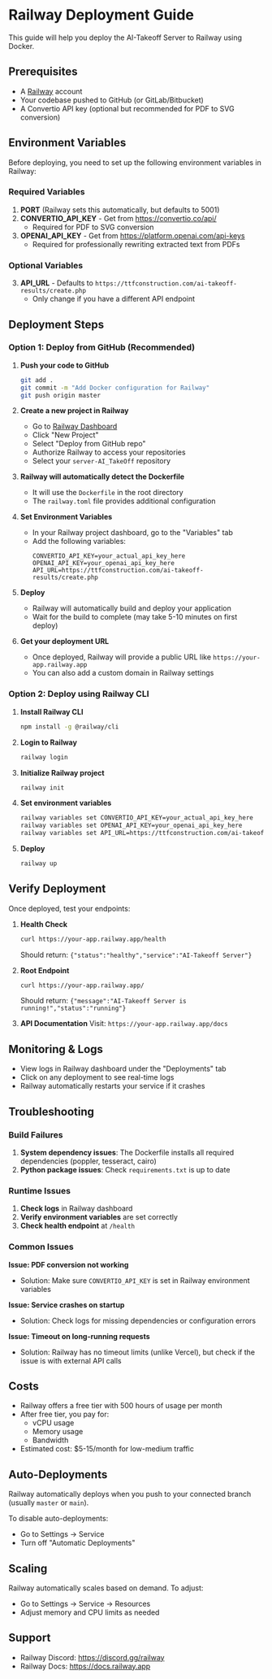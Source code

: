 # Railway Deployment Guide

This guide will help you deploy the AI-Takeoff Server to Railway using Docker.

## Prerequisites

- A [Railway](https://railway.app) account
- Your codebase pushed to GitHub (or GitLab/Bitbucket)
- A Convertio API key (optional but recommended for PDF to SVG conversion)

## Environment Variables

Before deploying, you need to set up the following environment variables in Railway:

### Required Variables

1. **PORT** (Railway sets this automatically, but defaults to 5001)
2. **CONVERTIO_API_KEY** - Get from https://convertio.co/api/
   - Required for PDF to SVG conversion
3. **OPENAI_API_KEY** - Get from https://platform.openai.com/api-keys
   - Required for professionally rewriting extracted text from PDFs

### Optional Variables

3. **API_URL** - Defaults to `https://ttfconstruction.com/ai-takeoff-results/create.php`
   - Only change if you have a different API endpoint

## Deployment Steps

### Option 1: Deploy from GitHub (Recommended)

1. **Push your code to GitHub**
   ```bash
   git add .
   git commit -m "Add Docker configuration for Railway"
   git push origin master
   ```

2. **Create a new project in Railway**
   - Go to [Railway Dashboard](https://railway.app/dashboard)
   - Click "New Project"
   - Select "Deploy from GitHub repo"
   - Authorize Railway to access your repositories
   - Select your `server-AI_TakeOff` repository

3. **Railway will automatically detect the Dockerfile**
   - It will use the `Dockerfile` in the root directory
   - The `railway.toml` file provides additional configuration

4. **Set Environment Variables**
   - In your Railway project dashboard, go to the "Variables" tab
   - Add the following variables:
     ```
     CONVERTIO_API_KEY=your_actual_api_key_here
     OPENAI_API_KEY=your_openai_api_key_here
     API_URL=https://ttfconstruction.com/ai-takeoff-results/create.php
     ```

5. **Deploy**
   - Railway will automatically build and deploy your application
   - Wait for the build to complete (may take 5-10 minutes on first deploy)

6. **Get your deployment URL**
   - Once deployed, Railway will provide a public URL like `https://your-app.railway.app`
   - You can also add a custom domain in Railway settings

### Option 2: Deploy using Railway CLI

1. **Install Railway CLI**
   ```bash
   npm install -g @railway/cli
   ```

2. **Login to Railway**
   ```bash
   railway login
   ```

3. **Initialize Railway project**
   ```bash
   railway init
   ```

4. **Set environment variables**
   ```bash
   railway variables set CONVERTIO_API_KEY=your_actual_api_key_here
   railway variables set OPENAI_API_KEY=your_openai_api_key_here
   railway variables set API_URL=https://ttfconstruction.com/ai-takeoff-results/create.php
   ```

5. **Deploy**
   ```bash
   railway up
   ```

## Verify Deployment

Once deployed, test your endpoints:

1. **Health Check**
   ```bash
   curl https://your-app.railway.app/health
   ```
   Should return: `{"status":"healthy","service":"AI-Takeoff Server"}`

2. **Root Endpoint**
   ```bash
   curl https://your-app.railway.app/
   ```
   Should return: `{"message":"AI-Takeoff Server is running!","status":"running"}`

3. **API Documentation**
   Visit: `https://your-app.railway.app/docs`

## Monitoring & Logs

- View logs in Railway dashboard under the "Deployments" tab
- Click on any deployment to see real-time logs
- Railway automatically restarts your service if it crashes

## Troubleshooting

### Build Failures

1. **System dependency issues**: The Dockerfile installs all required dependencies (poppler, tesseract, cairo)
2. **Python package issues**: Check `requirements.txt` is up to date

### Runtime Issues

1. **Check logs** in Railway dashboard
2. **Verify environment variables** are set correctly
3. **Check health endpoint** at `/health`

### Common Issues

**Issue: PDF conversion not working**
- Solution: Make sure `CONVERTIO_API_KEY` is set in Railway environment variables

**Issue: Service crashes on startup**
- Solution: Check logs for missing dependencies or configuration errors

**Issue: Timeout on long-running requests**
- Solution: Railway has no timeout limits (unlike Vercel), but check if the issue is with external API calls

## Costs

- Railway offers a free tier with 500 hours of usage per month
- After free tier, you pay for:
  - vCPU usage
  - Memory usage
  - Bandwidth
- Estimated cost: $5-15/month for low-medium traffic

## Auto-Deployments

Railway automatically deploys when you push to your connected branch (usually `master` or `main`).

To disable auto-deployments:
- Go to Settings → Service
- Turn off "Automatic Deployments"

## Scaling

Railway automatically scales based on demand. To adjust:
- Go to Settings → Service → Resources
- Adjust memory and CPU limits as needed

## Support

- Railway Discord: https://discord.gg/railway
- Railway Docs: https://docs.railway.app

